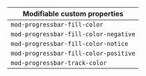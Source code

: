 | Modifiable custom properties          |
| ------------------------------------- |
| `mod-progressbar-fill-color`          |
| `mod-progressbar-fill-color-negative` |
| `mod-progressbar-fill-color-notice`   |
| `mod-progressbar-fill-color-positive` |
| `mod-progressbar-track-color`         |
